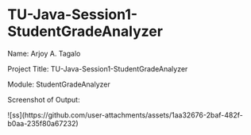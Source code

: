 # TU-Java-Session1-StudentGradeAnalyzer

<p>Name: Arjoy A. Tagalo</p>
<p>Project Title: TU-Java-Session1-StudentGradeAnalyzer</p>
<p>Module: StudentGradeAnalyzer</p>

<p>Screenshot of Output:</p>
![ss](https://github.com/user-attachments/assets/1aa32676-2baf-482f-b0aa-235f80a67232)
